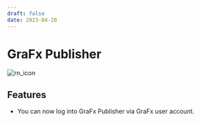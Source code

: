 ```yaml
---
draft: false
date: 2023-04-20
---
```


# GraFx Publisher

![rn_icon](../../../../../assets/CHILI_publisher_RGB.svg)

## Features

- You can now log into GraFx Publisher via GraFx user account.